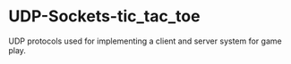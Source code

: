# UDP-Sockets-tic_tac_toe
UDP protocols used for implementing a client and server system for game play.
